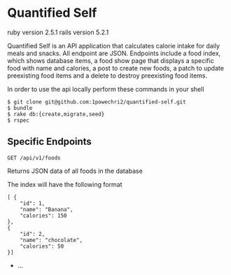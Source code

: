 # Quantified Self

ruby version 2.5.1
rails version 5.2.1

Quantified Self is an API application that calculates calorie intake for daily meals
and snacks. All endpoint are JSON. Endpoints include a food index, which shows database items, a food
show page that displays a specific food with name and calories, a post to create new foods,
a patch to update preexisting food items and a delete to destroy preexisting food items.

In order to use the api locally perform these commands in your shell
```
$ git clone git@github.com:1powechri2/quantified-self.git
$ bundle
$ rake db:{create,migrate,seed}
$ rspec
```

## Specific Endpoints

```
GET /api/v1/foods
```

Returns JSON data of all foods in the database

The index will have the following format

```
[ {
    "id": 1,
    "name": "Banana",
    "calories": 150
},
{
    "id": 2,
    "name": "chocolate",
    "calories": 50
}]

```


* ...
